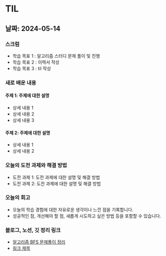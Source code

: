 # TIL

## 날짜: 2024-05-14

### 스크럼

- 학습 목표 1 : 알고리즘 스터디 문제 풀이 및 진행
- 학습 목표 2 : 이력서 작성
- 학습 목표 3 : til 작성

### 새로 배운 내용

#### 주제 1: 주제에 대한 설명

- 상세 내용 1
- 상세 내용 2
- 상세 내용 3

#### 주제 2: 주제에 대한 설명

- 상세 내용 1
- 상세 내용 2

### 오늘의 도전 과제와 해결 방법

- 도전 과제 1: 도전 과제에 대한 설명 및 해결 방법
- 도전 과제 2: 도전 과제에 대한 설명 및 해결 방법

### 오늘의 회고

- 오늘의 학습 경험에 대한 자유로운 생각이나 느낀 점을 기록합니다.
- 성공적인 점, 개선해야 할 점, 새롭게 시도하고 싶은 방법 등을 포함할 수 있습니다.

### 블로그, 노션, 깃 정리 링크

- [알고리즘 BFS 문제풀이 정리](https://fish-reason-9e3.notion.site/5-36089c45f79a4899871f896e8cc4a994?pvs=4)
- [링크 제목](URL)
